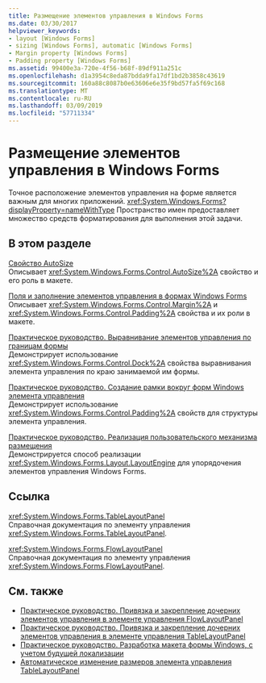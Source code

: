 ```yaml
---
title: Размещение элементов управления в Windows Forms
ms.date: 03/30/2017
helpviewer_keywords:
- layout [Windows Forms]
- sizing [Windows Forms], automatic [Windows Forms]
- Margin property [Windows Forms]
- Padding property [Windows Forms]
ms.assetid: 99400e3a-720e-4f56-b68f-89df911a251c
ms.openlocfilehash: d1a3954c8eda87bdda9fa17df1bd2b3858c43619
ms.sourcegitcommit: 160a88c8087b0e63606e6e35f9bd57fa5f69c168
ms.translationtype: MT
ms.contentlocale: ru-RU
ms.lasthandoff: 03/09/2019
ms.locfileid: "57711334"
---
```

# <a name="layout-in-windows-forms-controls"></a>Размещение элементов управления в Windows Forms

Точное расположение элементов управления на форме является важным для многих приложений. <xref:System.Windows.Forms?displayProperty=nameWithType> Пространство имен предоставляет множество средств форматирования для выполнения этой задачи.

## <a name="in-this-section"></a>В этом разделе

[Свойство AutoSize](autosize-property-overview.md)\
Описывает <xref:System.Windows.Forms.Control.AutoSize%2A> свойство и его роль в макете.

[Поля и заполнение элементов управления в формах Windows Forms](margin-and-padding-in-windows-forms-controls.md)\
Описывает <xref:System.Windows.Forms.Control.Margin%2A> и <xref:System.Windows.Forms.Control.Padding%2A> свойства и их роли в макете.

[Практическое руководство. Выравнивание элементов управления по границам формы](how-to-align-a-control-to-the-edges-of-forms.md)\
Демонстрирует использование <xref:System.Windows.Forms.Control.Dock%2A> свойства выравнивания элемента управления по краю занимаемой им формы.

[Практическое руководство. Создание рамки вокруг форм Windows элемента управления](how-to-create-a-border-around-a-windows-forms-control-using-padding.md)\
Демонстрирует использование <xref:System.Windows.Forms.Control.Padding%2A> свойств для структуры элемента управления.

[Практическое руководство. Реализация пользовательского механизма размещения](how-to-implement-a-custom-layout-engine.md)\
Демонстрируется способ реализации <xref:System.Windows.Forms.Layout.LayoutEngine> для упорядочения элементов управления Windows Forms.

## <a name="reference"></a>Ссылка

<xref:System.Windows.Forms.TableLayoutPanel>\
Справочная документация по элементу управления <xref:System.Windows.Forms.TableLayoutPanel>.

<xref:System.Windows.Forms.FlowLayoutPanel>\
Справочная документация по элементу управления <xref:System.Windows.Forms.FlowLayoutPanel>.

## <a name="see-also"></a>См. также

- [Практическое руководство. Привязка и закрепление дочерних элементов управления в элементе управления FlowLayoutPanel](how-to-anchor-and-dock-child-controls-in-a-flowlayoutpanel-control.md)
- [Практическое руководство. Привязка и закрепление дочерних элементов управления в элементе управления TableLayoutPanel](how-to-anchor-and-dock-child-controls-in-a-tablelayoutpanel-control.md)
- [Практическое руководство. Разработка макета формы Windows, с учетом будущей локализации](how-to-design-a-windows-forms-layout-that-responds-well-to-localization.md)
- [Автоматическое изменение размеров элемента управления TableLayoutPanel](autosize-behavior-in-the-tablelayoutpanel-control.md)
